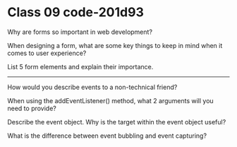 # Class 09 code-201d93



Why are forms so important in web development?

When designing a form, what are some key things to keep in mind when it comes to user experience?

List 5 form elements and explain their importance.

********************************************************************************************************************
How would you describe events to a non-technical friend?

When using the addEventListener() method, what 2 arguments will you need to provide?

Describe the event object. Why is the target within the event object useful?

What is the difference between event bubbling and event capturing?
